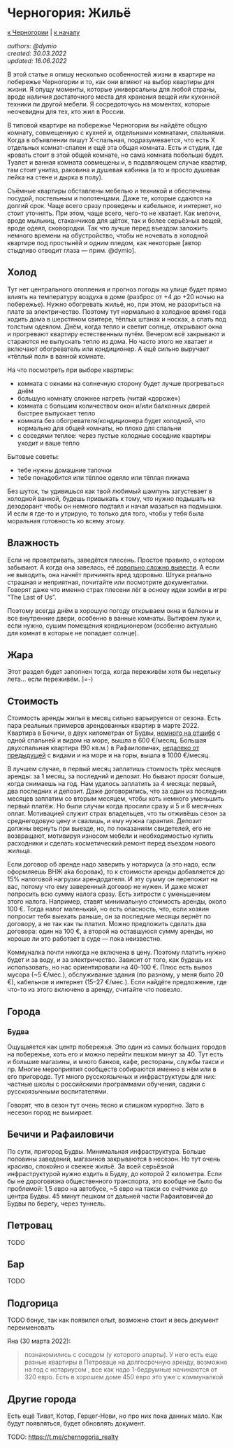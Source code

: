 Черногория: Жильё
=================

[к Черногории](./README.md) | [к началу](/README.md)

_authors: @dymio
<br/>created: 30.03.2022
<br/>updated: 16.06.2022_

В этой статье я опишу несколько особенностей жизни в квартире на побережье Черногории и то, как они влияют на выбор квартиры для жизни. Я опущу моменты, которые универсальны для любой страны, вроде наличия достаточного места для хранения вещей или кухонной техники ли другой мебели. Я сосредоточусь на моментах, которые неочевидны для тех, кто жил в России.

В типовой квартире на побережье Черногории вы найдёте общую комнату, совмещенную с кухней и, отдельными комнатами, спальнями. Когда в объявлении пишут X-спальная, подразумевается, что есть X отдельных комнат-спален и ещё эта общая комната. Есть и студии, где кровать стоит в этой общей комнате, но сама комната побольше будет. Туалет и ванная комната совмещены и, в подавляющем случае квартир, там стоит унитаз, раковина и душевая кабинка (а то и просто душевая лейка на стене и дырка в полу).

Съёмные квартиры обставлены мебелью и техникой и обеспечены посудой, постельным и полотенцами. Даже те, которые сдаются на долгий срок. Чаще всего сразу проведены и кабельное, и интернет, но стоит уточнять. При этом, чаще всего, чего-то не хватает. Как мелочи, вроде мыльниц, стаканчиков для щёток, так и более серьёзных вещей, вроде одеял, сковородки. Так что лучше перед въездом заложить немного времени на обустройство, чтобы не ночевать в холодной квартире под простынёй и одним пледом, как некоторые \[автор стыдливо отводит глаза — прим. @dymio\].

## Холод

Тут нет центрального отопления и прогноз погоды на улице будет прямо влиять на температуру воздуха в доме (разброс от +4 до +20 ночью на побережье). Нужно обогревать жильё, но, при этом, не разориться на плате за электричество. Поэтому тут нормально в холодное время года ходить дома в шерстяном свитере, тёплых штанах и носках, а спать под толстым одеялом. Днём, когда тепло и светит солнце, открывают окна и прогревают квартиру естественным путём. Вечером всё закрывают и стараются не выпускать тепло из дома. Но часто этого не хватает и включают обогреватель или кондиционер. А ещё сильно выручает «тёплый пол» в ванной комнате.

На что посмотреть при выборе квартиры:

* комната с окнами на солнечную сторону будет лучше прогреваться днём
* большую комнату сложнее нагреть (читай «дороже»)
* комната с большим количеством окон и/или балконных дверей быстрее выпускает тепло
* комната без обогревателя/кондиционера будет холодной, что нормально для общей комнаты, но плохо для спальни
* с соседями теплее: через пустые холодные соседние квартиры уходит и ваше тепло

Бытовые советы:

- тебе нужны домашние тапочки
- тебе понадобится или тёплое одеяло или тёплая пижама

Без шуток, ты удивишься как твой любимый шампунь загустевает в холодной ванной, будешь привыкать к тому, что нужно подышать на дезодорант чтобы он немного подтаял и начал мазаться на подмышки. И если я где-то и утрирую, то только для того, чтобы у тебя была моральная готовность ко всему этому.

## Влажность

Если не проветривать, заведётся плесень. Простое правило, о котором забывают. А когда она завелась, её [довольно сложно вывести](https://lifehacker.ru/plesen/). А если не выводить, она начнёт причинять вред здоровью. Штука реально страшная и неприятная, почитайте или посмотрите документалки. Говорят даже что именно страх плесени лёг в основу идеи зомби в игре "The Last of Us".

Поэтому всегда днём в хорошую погоду открываем окна и балконы и все внутренние двери, особенно в ванные комнаты. Вытираем лужи и, если нужно, сушим помещения кондиционером (особенно актуально для комнат в которые не попадает солнце).

## Жара

Этот раздел будет заполнен тогда, когда переживём хотя бы недельку лета... если переживём. ]=-)

## Стоимость

Стоимость аренды жилья в месяц сильно варьируется от сезона. Есть пара реальных примеров арендованных квартир в марте 2022. Квартира в Бечичи, в двух километрах от Будвы, [немного на отшибе](https://goo.gl/maps/CkEYJWDZ8BHLktFt9) с одной спальней и видом на море, вышла в 600 €/месяц. Большая двухспальная квартира (90 кв.м.) в Рафаиловичах, [недалеко от предыдущей](https://goo.gl/maps/sBXvuT4ayqHHhqcy9) с видами и на море и на горы, вышла в 1000 €/месяц.

В лучшем случае, в первый месяц заплатишь стоимость трёх месяцев аренды: за 1 месяц, за последний и депозит. Но бывают просят больше, когда снимаешь на год. Нам удалось заплатить за 4 месяца: первый, два последних и депозит. Даже договорились, что за один из последних месяцев заплатим со вторым месяцем, чтобы хоть немного уменьшить первый платёж. Но были случаи когда просили сразу и 5 и 6 месячных оплат. Мотивацией служит страх владельцев, что ты отживёшь сезон за среднегодовую цену и свалишь, и ему нужна гарантия.
Депозит должны вернуть при выезде, но, по показаниям свидетелей, его не возвращают, мотивируя износом мебели и необходимостью купить расходники и сделать косметический ремонт перед въездом нового жильца.

Если договор об аренде надо заверить у нотариуса (а это надо, если оформляешь ВНЖ aka боровак), то к стоимости аренды добавляется до 15% налоговой нагрузки арендодателя. И эту сумму он переложит на вас, потому что ему заверенный договор не нужен. И даже может попросить всю сумму налога сразу. Есть хитрости с уменьшением этого налога. Например, ставят минимальную стоимость аренды, около 100 €. Тогда налог маленький, но есть опасность, что, если хозяин попросит тебя выехать раньше, он за последние месяцы вернёт по договору, а не так как ты платил. Можно предложить сделать два договора: один на 100 €, а второй на оставшуюся сумму аренды, но хорошо ли это работает в суде — пока неизвестно.

Коммуналка почти никогда не включена в цену. Поэтому платить нужно будет и за воду, и за электричество. Зависит от того, как будешь их использовать, но нас ориентировали на 40–100 €. Плюс есть вывоз мусора (~5 €/мес.), обслуживание здания (по разному, у меня было 20 €), кабельное и интернет (15–27 €/мес.). Если найдёте предложение, где что-то из этого включено в аренду, считайте что повезло.

## Города

### Будва

Ощущаяется как центр побережья. Это один из самых больших городов на побережье, хоть его и можно перейти пешком минут за 40. Тут есть и большие магазины, и много банков, кафе, рестораны, службы такси и пр. Многие мероприятия сообществ собираются именно в нём или в его пригороде. Тут много русскоязычных и инфраструктуры для них: частные школы с российскими программами обучения, садики с русскоязычными воспитателями.

Говорят, что в сезон тут очень тесно и слишком курортно. Зато в несезон город не вымирает.

## Бечичи и Рафаиловичи

По сути, пригород Будвы. Минимальная инфраструктура. Больше половины заведений, магазинов закрываются в несезон. Но тут очень красиво, спокойно и свежее жильё. За всей серьёзной инфраструктурой нужно ездить в Будву, до которой 2 километра. Если бы не дороговизна общественного транспорта, это вообще не было бы проблемой: 1,5 евро на автобусе, ~5 евро на такси со счётчике до центра Будвы. 45 минут пешком от дальней части Рафаиловичей до Будвы по берегу, через туннель.

## Петровац

TODO

## Бар

TODO

## Подгорица

TODO бонус, так как появился опыт, возможно стоит и весь документ переименовать

Яна (30 марта 2022):
>познакомились с соседом (у которого апарты). У него есть еще разные квартиры в Петроваце на долгосрочную аренду, возможно на год с нотариусом , все как надо 1-бедрумные начинаются от 320 евро. Есть в хорошем доме 450 евро это уже с коммуналкой

## Другие города

Есть ещё Тиват, Котор, Герцег-Нови, но про них пока данных мало. Как будут появляться, будет обновлять документ.

TODO: https://t.me/chernogoria_realty
